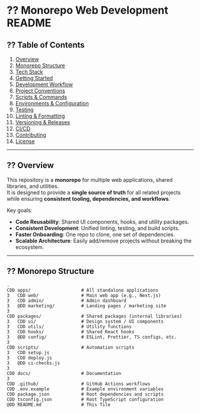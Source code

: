 # ?? Monorepo Web Development README

## ?? Table of Contents
1. [Overview](#-overview)  
2. [Monorepo Structure](#-monorepo-structure)  
3. [Tech Stack](#-tech-stack)  
4. [Getting Started](#-getting-started)  
5. [Development Workflow](#-development-workflow)  
6. [Project Conventions](#-project-conventions)  
7. [Scripts & Commands](#-scripts--commands)  
8. [Environments & Configuration](#-environments--configuration)  
9. [Testing](#-testing)  
10. [Linting & Formatting](#-linting--formatting)  
11. [Versioning & Releases](#-versioning--releases)  
12. [CI/CD](#-cicd)  
13. [Contributing](#-contributing)  
14. [License](#-license)  

---

## ?? Overview
This repository is a **monorepo** for multiple web applications, shared libraries, and utilities.  
It is designed to provide a **single source of truth** for all related projects while ensuring **consistent tooling, dependencies, and workflows**.

Key goals:
- **Code Reusability**: Shared UI components, hooks, and utility packages.
- **Consistent Development**: Unified linting, testing, and build scripts.
- **Faster Onboarding**: One repo to clone, one set of dependencies.
- **Scalable Architecture**: Easily add/remove projects without breaking the ecosystem.

---

## ?? Monorepo Structure
```plaintext
.
CDD apps/                   # All standalone applications
3   CDD web/                # Main web app (e.g., Next.js)
3   CDD admin/              # Admin dashboard
3   @DD marketing/          # Landing pages / marketing site
3
CDD packages/               # Shared packages (internal libraries)
3   CDD ui/                 # Design system / UI components
3   CDD utils/              # Utility functions
3   CDD hooks/              # Shared React hooks
3   @DD config/             # ESLint, Prettier, TS configs, etc.
3
CDD scripts/                # Automation scripts
3   CDD setup.js
3   CDD deploy.js
3   @DD ci-checks.js
3
CDD docs/                   # Documentation
3
CDD .github/                # GitHub Actions workflows
CDD .env.example            # Example environment variables
CDD package.json            # Root dependencies and scripts
CDD tsconfig.json           # Root TypeScript configuration
@DD README.md               # This file


